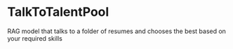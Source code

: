 # TalkToTalentPool
RAG model that talks to a folder of resumes and chooses the best based on your required skills
